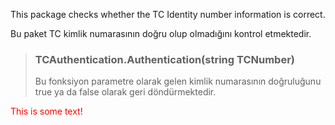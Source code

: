 This package checks whether the TC Identity number information is correct.

Bu paket TC kimlik numarasının doğru olup olmadığını kontrol etmektedir. 

> ### TCAuthentication.Authentication(string TCNumber)
>  Bu fonksiyon parametre olarak gelen kimlik numarasının doğruluğunu true ya da false olarak geri döndürmektedir. 

<font color="red">This is some text!</font>

